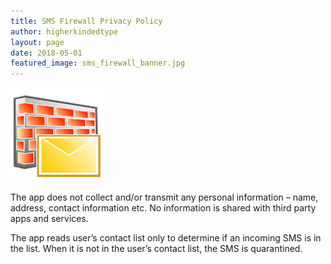 ```yaml
---
title: SMS Firewall Privacy Policy
author: higherkindedtype
layout: page
date: 2018-05-01
featured_image: sms_firewall_banner.jpg
---
```


![SMS Firewall](sms_firewall.jpg)

The app does not collect and/or transmit any personal information – name, address, contact information etc. No information is shared with third party apps and services.

The app reads user’s contact list only to determine if an incoming SMS is in the list. When it is not in the user’s contact list, the SMS is quarantined.
